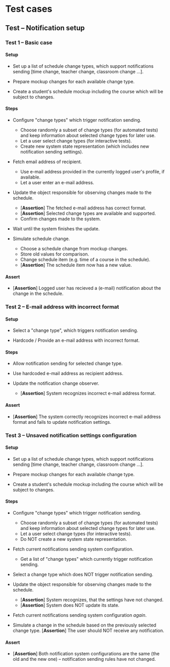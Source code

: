 # Test cases

## Test &ndash; Notification setup

### Test 1 &ndash; Basic case

#### Setup

- Set up a list of schedule change types, which support notifications sending 
  [time change, teacher change, classroom change ...].

- Prepare mockup changes for each available change type.

- Create a student's schedule mockup including the course which will be subject to changes.

#### Steps

- Configure "change types" which trigger notification sending.
  - Choose randomly a subset of change types (for automated tests) and keep information about selected change types for later use.
  - Let a user select change types (for interactive tests).
  - Create new system state representation (which includes new notification
  sending settings).

- Fetch email address of recipient.
  - Use e-mail address provided in the currently logged user's profile, if available.
  - Let a user enter an e-mail address.
  
- Update the object responsible for observing changes made to the schedule.
  - [__Assertion__] The fetched e-mail address has correct format.
  - [__Assertion__] Selected change types are available and supported. 
  - Confirm changes made to the system.

- Wait until the system finishes the update.

- Simulate schedule change.
  - Choose a schedule change from mockup changes.
  - Store old values for comparison.
  - Change schedule item (e.g. time of a course in the schedule).
  - [__Assertion__] The schedule item now has a new value.

#### Assert

- [__Assertion__] Logged user has recieved a (e-mail) notification about the change in the schedule.

### Test 2 &ndash; E-mail address with incorrect format

#### Setup

- Select a "change type", which triggers notification sending.
  
- Hardcode / Provide an e-mail address with incorrect format.
  
#### Steps

- Allow notification sending for selected change type.

- Use hardcoded e-mail address as recipient address.

- Update the notification change observer.
  - [__Assertion__] System recognizes incorrect e-mail address format.

#### Assert

- [__Assertion__] The system correctly recognizes incorrect e-mail address format and fails to update notification settings.

### Test 3 &ndash; Unsaved notification settings configuration

#### Setup

- Set up a list of schedule change types, which support notifications sending 
  [time change, teacher change, classroom change ...].

- Prepare mockup changes for each available change type.

- Create a student's schedule mockup including the course which will be subject to changes.

#### Steps

- Configure "change types" which trigger notification sending.
  - Choose randomly a subset of change types (for automated tests) and keep information about selected change types for later use.
  - Let a user select change types (for interactive tests).
  - Do NOT create a new system state representation.

- Fetch current notifications sending system configuration.
  - Get a list of "change types" which currently trigger notification sending.

- Select a change type which does NOT trigger notification sending.

- Update the object responsible for observing changes made to the schedule.
  - [__Assertion__] System recognizes, that the settings have not changed.
  - [__Assertion__] System does NOT update its state.

- Fetch current notifications sending system configuration _again_.

- Simulate a change in the schedule based on the previously selected change type.
  [__Assertion__] The user should NOT receive any notification.

#### Assert

- [__Assertion__] Both notification system configurations are the same (the old and the new one) &ndash; notification sending rules have not changed.